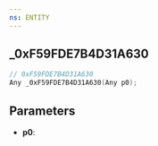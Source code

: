 ```yaml
---
ns: ENTITY
---
```

## _0xF59FDE7B4D31A630

```c
// 0xF59FDE7B4D31A630
Any _0xF59FDE7B4D31A630(Any p0);
```

## Parameters
* **p0**:
